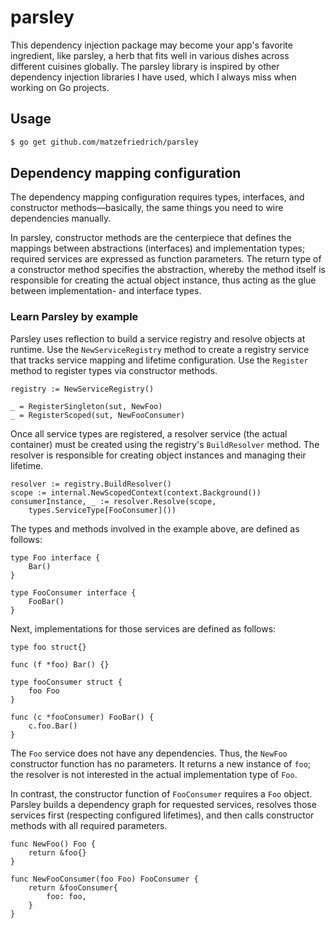 # parsley

This dependency injection package may become your app's favorite ingredient, like parsley, a herb that fits well in various dishes across different cuisines globally. The parsley library is inspired by other dependency injection libraries I have used, which I always miss when working on Go projects.

## Usage

````sh
$ go get github.com/matzefriedrich/parsley
````


## Dependency mapping configuration

The dependency mapping configuration requires types, interfaces, and constructor methods—basically, the same things you need to wire dependencies manually. 

In parsley, constructor methods are the centerpiece that defines the mappings between abstractions (interfaces) and implementation types; required services are expressed as function parameters. The return type of a constructor method specifies the abstraction, whereby the method itself is responsible for creating the actual object instance, thus acting as the glue between implementation- and interface types.

### Learn Parsley by example

Parsley uses reflection to build a service registry and resolve objects at runtime. Use the `NewServiceRegistry` method to create a registry service that tracks service mapping and lifetime configuration. Use the `Register` method to register types via constructor methods.

````golang
registry := NewServiceRegistry()

_ = RegisterSingleton(sut, NewFoo)
_ = RegisterScoped(sut, NewFooConsumer)
````

Once all service types are registered, a resolver service (the actual container) must be created using the registry's `BuildResolver` method. The resolver is responsible for creating object instances and managing their lifetime.

````golang
resolver := registry.BuildResolver()
scope := internal.NewScopedContext(context.Background())
consumerInstance, _ := resolver.Resolve(scope, 
    types.ServiceType[FooConsumer]())
````

The types and methods involved in the example above, are defined as follows:

````golang
type Foo interface {
    Bar()
}

type FooConsumer interface {
    FooBar()
}
````

Next, implementations for those services are defined as follows:

````golang
type foo struct{}

func (f *foo) Bar() {}

type fooConsumer struct {
    foo Foo
}

func (c *fooConsumer) FooBar() {
    c.foo.Bar()
}
````

The `Foo` service does not have any dependencies. Thus, the `NewFoo` constructor function has no parameters. It returns a new instance of `foo`; the resolver is not interested in the actual implementation type of `Foo`.

In contrast, the constructor function of `FooConsumer` requires a `Foo` object. Parsley builds a dependency graph for requested services, resolves those services first (respecting configured lifetimes), and then calls constructor methods with all required parameters.

````golang
func NewFoo() Foo {
    return &foo{}
}

func NewFooConsumer(foo Foo) FooConsumer {
    return &fooConsumer{
        foo: foo,
    }
}
````